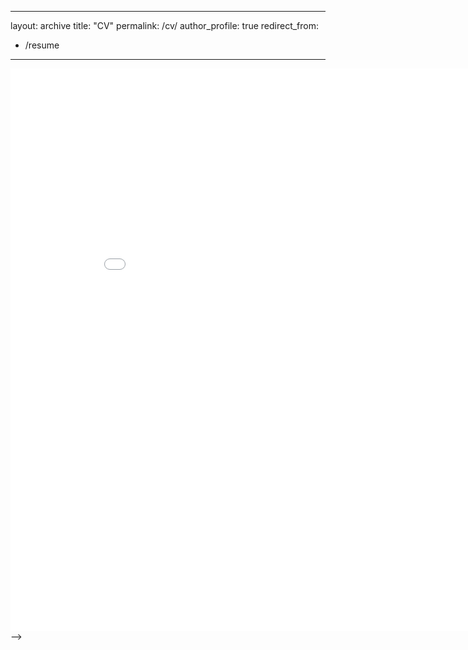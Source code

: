 <!-- ---
layout: archive
title: "CV"
permalink: /CV/
author_profile: true
---
<embed src="../files/CV_Praguna_Manvi_2023_updated.pdf" width="900" height="900" 
 type="application/pdf"> -->

 ---
layout: archive
title: "CV"
permalink: /cv/
author_profile: true
redirect_from:
  - /resume
---

<!-- {% include base_path %} -->

<embed src="../files/CV_Praguna_Manvi_2023_updated.pdf" width="900" height="900" 
 type="application/pdf"> -->

<!-- Education
======
* B.S. in GitHub, GitHub University, 2012
* M.S. in Jekyll, GitHub University, 2014
* Ph.D in Version Control Theory, GitHub University, 2018 (expected)

Work experience
======
* Summer 2015: Research Assistant
  * Github University
  * Duties included: Tagging issues
  * Supervisor: Professor Git

* Fall 2015: Research Assistant
  * Github University
  * Duties included: Merging pull requests
  * Supervisor: Professor Hub
  
Skills
======
* Skill 1
* Skill 2
  * Sub-skill 2.1
  * Sub-skill 2.2
  * Sub-skill 2.3
* Skill 3

Publications
======
  <ul>{% for post in site.publications %}
    {% include archive-single-cv.html %}
  {% endfor %}</ul>
  
Talks
======
  <ul>{% for post in site.talks %}
    {% include archive-single-talk-cv.html %}
  {% endfor %}</ul>
  
Teaching
======
  <ul>{% for post in site.teaching %}
    {% include archive-single-cv.html %}
  {% endfor %}</ul>
  
Service and leadership
======
* Currently signed in to 43 different slack teams -->